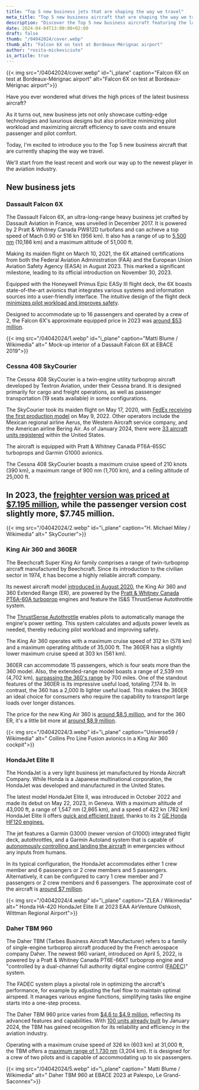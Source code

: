 ```yaml
---
title: "Top 5 new business jets that are shaping the way we travel"
meta_title: "Top 5 new business aircraft that are shaping the way we travel"
description: "Discover the Top 5 new business aircraft featuring the latest avionics and impressive performance, spanning from very light to ultra-long-range heavy jets."
date: 2024-04-04T13:00:00+02:00
draft: false
thumb: "/04042024/cover.webp"
thumb_alt: "Falcon 6X on test at Bordeaux-Mérignac airport"
author: "rosita-mickeviciute"
is_article: true
---
```

{{< img src="/04042024/cover.webp" id="i_plane" caption="Falcon 6X on test at Bordeaux-Mérignac airport" alt="Falcon 6X on test at Bordeaux-Mérignac airport">}}

Have you ever wondered what drives the high prices of the latest business aircraft?

As it turns out, new business jets not only showcase cutting-edge technologies and luxurious designs but also prioritize minimizing pilot workload and maximizing aircraft efficiency to save costs and ensure passenger and pilot comfort. 

Today, I'm excited to introduce you to the Top 5 new business aircraft that are currently shaping the way we travel. 

We'll start from the least recent and work our way up to the newest player in the aviation industry.

## New business jets

### Dassault Falcon 6X

The Dassault Falcon 6X, an ultra-long-range heavy business jet crafted by Dassault Aviation in France, was unveiled in December 2017. It is powered by 2 Pratt & Whitney Canada PW812D turbofans and can achieve a top speed of Mach 0.90 or 516 kn (956 km). It also has a range of up to [5,500 nm](https://www.dassaultfalcon.com/businessjets/falcon-6x/) (10,186 km) and a maximum altitude of 51,000 ft.

Making its maiden flight on March 10, 2021, the 6X attained certifications from both the Federal Aviation Administration (FAA) and the European Union Aviation Safety Agency (EASA) in August 2023. This marked a significant milestone, leading to its official introduction on November 30, 2023.

Equipped with the Honeywell Primus Epic EASy III flight deck, the 6X boasts state-of-the-art avionics that integrates various systems and information sources into a user-friendly interface. The intuitive design of the flight deck [minimizes pilot workload and improves safety](https://aerospace.honeywell.com/content/dam/aerobt/en/documents/landing-pages/brochures/A60-0919-000-002-PrimusApexAvionicsSystem_bro.pdf).

Designed to accommodate up to 16 passengers and operated by a crew of 2, the Falcon 6X's approximate equipped price in 2023 was [around $53 million](https://infogram.com/bca-table-2023-jets-1ho16vorwrp8x4n). 

{{< img src="/04042024/1.webp" id="i_plane" caption="Matti Blume / Wikimedia" alt=" Mock-up interior of a Dassault Falcon 6X at EBACE 2019">}}

### Cessna 408 SkyCourier

The Cessna 408 SkyCourier is a twin-engine utility turboprop aircraft developed by Textron Aviation, under their Cessna brand. It is designed primarily for cargo and freight operations, as well as passenger transportation (19 seats available) in some configurations.

The SkyCourier took its maiden flight on May 17, 2020, with [FedEx receiving the first production model](https://airlinegeeks.com/2022/05/13/textron-aviation-delivers-fedex-s-first-cessna-skycourier/) on May 9, 2022. Other operators include the Mexican regional airline Aerus, the Western Aircraft service company, and the American airline Bering Air. As of January 2024, there were [33 aircraft units registered](https://registry.faa.gov/aircraftinquiry/Search/MakeModelInquiry) within the United States. 

The aircraft is equipped with Pratt & Whitney Canada PT6A-65SC turboprops and Garmin G1000 avionics. 

The Cessna 408 SkyCourier boasts a maximum cruise speed of 210 knots (390 km), a maximum range of 900 nm (1,700 km), and a ceiling altitude of 25,000 ft.

## In 2023, the [freighter version was priced at $7.195 million](https://infogram.com/bca-table-2023-turboprops-1ho16vorwrxm84n), while the passenger version cost slightly more, $7.745 million.

{{< img src="/04042024/2.webp" id="i_plane" caption="H. Michael Miley / Wikimedia" alt=" SkyCourier">}}

### King Air 360 and 360ER
The Beechcraft Super King Air family comprises a range of twin-turboprop aircraft manufactured by Beechcraft. Since its introduction to the civilian sector in 1974, it has become a highly reliable aircraft company. 

Its newest aircraft model [introduced in August 2020](https://www.flightglobal.com/business-aviation/textron-introduces-king-air-360/139608.article), the King Air 360 and 360 Extended Range (ER), are powered by the [Pratt & Whitney Canada PT6A-60A turboprop](https://beechcraft.txtav.com/en/king-air-360er) engines and feature the IS&S ThrustSense Autothrottle system. 

The [ThrustSense Autothrottle](https://innovative-ss.com/products/autothrottle-for-turboprop/) enables pilots to automatically manage the engine's power setting. This system calculates and adjusts power levels as needed, thereby reducing pilot workload and improving safety.

The King Air 360 operates with a maximum cruise speed of 312 kn (578 km) and a maximum operating altitude of 35,000 ft. The 360ER has a slightly lower maximum cruise speed at 303 kn (561 km).

360ER can accommodate 15 passengers, which is four seats more than the 360 model. Also, the extended-range model boasts a range of 2,539 nm (4,702 km), [surpassing the 360's range](https://beechcraft.txtav.com/en/king-air-360) by 700 miles. One of the standout features of the 360ER is its impressive useful load, totaling 7,174 lb. In contrast, the 360 has a 2,000 lb lighter useful load. This makes the 360ER an ideal choice for consumers who require the capability to transport large loads over longer distances.

The price for the new King Air 360 is [around $8.5 million](https://www.aircraftcostcalculator.com/AircraftOperatingCosts/732/Beechcraft+King+Air+360), and for the 360 ER, it's a little bit more at [around $8.9 million](https://www.aircharteradvisors.com/king-air-360/).

{{< img src="/04042024/3.webp" id="i_plane" caption="Universe59 / Wikimedia" alt=" Collins Pro Line Fusion avionics in a King Air 360 cockpit">}}
### HondaJet Elite II

The HondaJet is a very light business jet manufactured by Honda Aircraft Company. While Honda is a Japanese multinational corporation, the HondaJet was developed and manufactured in the United States.

The latest model HondaJet Elite II, was introduced in October 2022 and made its debut on May 22, 2023, in Geneva. With a maximum altitude of 43,000 ft, a range of 1,547 nm (2,865 km), and a speed of 422 kn (782 km) HondaJet Elite II offers [quick and efficient travel](https://www.hondajet.com/en/Products/HondaJet-Elite-II), thanks to its 2 [GE Honda HF120 engines.](https://www.gehonda.com/engine/)

The jet features a Garmin G3000 (newer version of G1000) integrated flight deck, autothrottles, and a Garmin Autoland system that is capable of [autonomously controlling and landing the aircraft](https://discover.garmin.com/en-US/autonomi/) in emergencies without any inputs from humans. 

In its typical configuration, the HondaJet accommodates either 1 crew member and 6 passengers or 2 crew members and 5 passengers. Alternatively, it can be configured to carry 1 crew member and 7 passengers or 2 crew members and 6 passengers. The approximate cost of the aircraft is [around $7 million](https://flyvolato.com/how-much-does-hondajet-cost/).

{{< img src="/04042024/4.webp" id="i_plane" caption="ZLEA / Wikimedia" alt=" Honda HA-420 HondaJet Elite II at 2023 EAA AirVenture Oshkosh, Wittman Regional Airport">}}

### Daher TBM 960

The Daher TBM (Tarbes Business Aircraft Manufacturer) refers to a family of single-engine turboprop aircraft produced by the French aerospace company Daher. The newest 960 variant, introduced on April 5, 2022, is powered by a Pratt & Whitney Canada PT6E-66XT turboprop engine and "controlled by a dual-channel full authority digital engine control ([FADEC](https://www.aopa.org/news-and-media/all-news/2022/june/pilot/tbm-960-takes-off))" system.

The FADEC system plays a pivotal role in optimizing the aircraft's performance, for example by adjusting the fuel flow to maintain optimal airspeed. It manages various engine functions, simplifying tasks like engine starts into a one-step process.

The Daher TBM 960 price varies from [$4.6 to $4.9 million](https://sunsetais.com/airplanes/daher/daher-socata-tbm-960/), reflecting its advanced features and capabilities. With [100 units already built](https://www.ainonline.com/aviation-news/business-aviation/2024-01-05/daher-delivers-milestone-100th-tbm-960-aircraft) by January 2024, the TBM has gained recognition for its reliability and efficiency in the aviation industry.

Operating with a maximum cruise speed of 326 kn (603 km) at 31,000 ft, the TBM offers a [maximum range of 1,730 nm](https://altivationaircraft.com/tbm-960/) (3,204 km). It is designed for a crew of two pilots and is capable of accommodating up to six passengers.

{{< img src="/04042024/5.webp" id="i_plane" caption=" Matti Blume / Wikimedia" alt=" Daher TBM 960 at EBACE 2023 at Palexpo, Le Grand-Saconnex">}}
